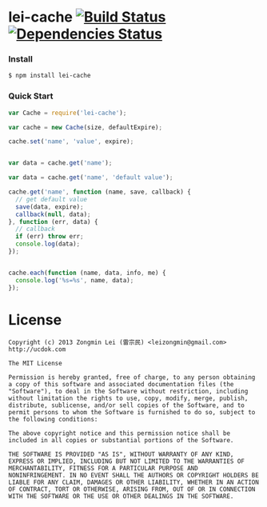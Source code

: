 lei-cache [![Build Status](https://secure.travis-ci.org/leizongmin/node-lei-cache.png?branch=master)](http://travis-ci.org/leizongmin/node-lei-cache) [![Dependencies Status](https://david-dm.org/leizongmin/node-lei-cache.png)](http://david-dm.org/leizongmin/node-lei-cache)
=========

### Install

```bash
$ npm install lei-cache
```

### Quick Start

```javascript
var Cache = require('lei-cache');

var cache = new Cache(size, defaultExpire);

cache.set('name', 'value', expire);


var data = cache.get('name');

var data = cache.get('name', 'default value');

cache.get('name', function (name, save, callback) {
  // get default value
  save(data, expire);
  callback(null, data);
}, function (err, data) {
  // callback
  if (err) throw err;
  console.log(data);
});


cache.each(function (name, data, info, me) {
  console.log('%s=%s', name, data);
});
```

License
=======

```
Copyright (c) 2013 Zongmin Lei (雷宗民) <leizongmin@gmail.com>
http://ucdok.com

The MIT License

Permission is hereby granted, free of charge, to any person obtaining
a copy of this software and associated documentation files (the
"Software"), to deal in the Software without restriction, including
without limitation the rights to use, copy, modify, merge, publish,
distribute, sublicense, and/or sell copies of the Software, and to
permit persons to whom the Software is furnished to do so, subject to
the following conditions:

The above copyright notice and this permission notice shall be
included in all copies or substantial portions of the Software.

THE SOFTWARE IS PROVIDED "AS IS", WITHOUT WARRANTY OF ANY KIND,
EXPRESS OR IMPLIED, INCLUDING BUT NOT LIMITED TO THE WARRANTIES OF
MERCHANTABILITY, FITNESS FOR A PARTICULAR PURPOSE AND
NONINFRINGEMENT. IN NO EVENT SHALL THE AUTHORS OR COPYRIGHT HOLDERS BE
LIABLE FOR ANY CLAIM, DAMAGES OR OTHER LIABILITY, WHETHER IN AN ACTION
OF CONTRACT, TORT OR OTHERWISE, ARISING FROM, OUT OF OR IN CONNECTION
WITH THE SOFTWARE OR THE USE OR OTHER DEALINGS IN THE SOFTWARE.
```